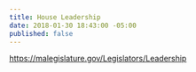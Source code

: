 ```yaml
---
title: House Leadership
date: 2018-01-30 18:43:00 -05:00
published: false
---
```


https://malegislature.gov/Legislators/Leadership